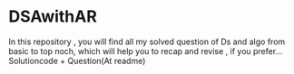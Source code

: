 # DSAwithAR
In this repository , you will find all my solved question of Ds and algo from basic to top noch, which will help you to recap and revise , if you prefer... Solutioncode + Question(At readme)
